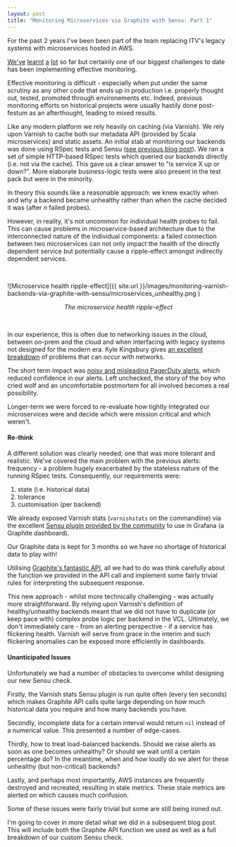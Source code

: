 ```yaml
---
layout: post
title: "Monitoring Microservices via Graphite with Sensu: Part 1"
---
```


For the past 2 years I've been been part of the team replacing ITV's legacy systems with microservices hosted in AWS.

[We've](https://vimeo.com/101280407)
 [learnt](https://speakerdeck.com/caoilte/domain-service-aggregators)
 [a](https://speakerdeck.com/stefanco/centos-in-a-deployment-pipeline-continuous-delivery-at-itv)
 [lot](http://www.infoq.com/presentations/itv-kanban-process?utm_campaign=infoq_content&utm_source=infoq&utm_medium=feed&utm_term=global)
 so far but certainly one of our biggest challenges to date has been implementing effective monitoring.

Effective monitoring is difficult - especially when put under the same scrutiny as any other code that ends up in
 production i.e. properly thought out, tested, promoted through environements etc. Indeed, previous monitoring efforts
 on historical projects were usually hastily done post-festum as an afterthought, leading to mixed results.

Like any modern platform we rely heavily on caching (via Varnish). We rely upon Varnish to cache both our metadata API
 (provided by Scala microservices) and static assets. An initial stab at monitoring our backends was done using RSpec
 tests and Sensu
 ([see previous blog post](http://localhost:4000/2014/12/08/infrastructure-testing-with-sensu-and-rspec/)).
 We ran a set of simple HTTP-based RSpec tests which queried our backends directly (i.e. not via the cache). This gave
 us a clear answer to "is service X up or down?". More elaborate business-logic tests were also present in the test
 pack but were in the minority.

In theory this sounds like a reasonable approach: we knew exactly when and why a backend became unhealthy rather than
 when the cache decided it was (after _n_ failed probes).

However, in reality, it's not uncommon for individual health probes to fail. This can cause problems in
 microservice-based architecture due to the interconnected nature of the individual components: a failed connection
 between two microservices can not only impact the health of the directly dependent service but potentially cause a
 ripple-effect amongst indirectly dependent services.

&nbsp;

  ![Microservice health ripple-effect]({{ site.url }}/images/monitoring-varnish-backends-via-graphite-with-sensu/microservices_unhealthy.png )
  <center><em>The microservice health ripple-effect</em></center>

&nbsp;

In our experience, this is often due to networking issues in the cloud, between on-prem and the cloud and when
 interfacing with legacy systems not designed for the modern era. Kyle Kingsbury gives
 [an excellent breakdown](https://aphyr.com/posts/288-the-network-is-reliable) of problems that can occur with networks.

The short term impact was
 [noisy and misleading PagerDuty alerts](http://blog.pagerduty.com/2014/03/stop-monitoring-alert-noise/), which
 reduced confidence in our alerts. Left unchecked, the story of the boy who cried wolf and an uncomfortable postmortem
 for all involved becomes a real possibility.

Longer-term we were forced to re-evaluate how tightly integrated our microservices were and decide which were mission
 critical and which weren't.

#### Re-think

A different solution was clearly needed; one that was more tolerant and realistic. We've covered the main problem with
 the previous alerts: frequency - a problem hugely exacerbated by the stateless nature of the running RSpec tests.
 Consequently, our requirements were:

  1. state (i.e. historical data)
  2. tolerance
  3. customisation (per backend)

We already exposed Varnish stats (`varnishstats` on the commandline) via the excellent
 [Sensu plugin provided by the community](https://github.com/sensu/sensu-community-plugins/blob/master/plugins/varnish/varnish-metrics.rb)
 to use in Grafana (a Graphite dashboard).

Our Graphite data is kept for 3 months so we have no shortage of historical data to play with!

Utilising [Graphite's fantastic API](http://graphite.readthedocs.org/en/latest/render_api.html), all we had to do was
 think carefully about the function we provided in the API call and implement some fairly trivial rules for interpreting
 the subsequent response.

This new approach - whilst more technically challenging - was actually more straightforward. By relying upon Varnish's
 definition of healthy/unhealthy backends meant that we did not have to duplicate (or keep pace with) complex probe
 logic per backend in the VCL. Ultimately, we don't immediately care - from an alerting perspective - if a service has
 flickering health. Varnish will serve from grace in the interim and such flickering anomalies can be exposed more
 efficiently in dashboards.

#### Unanticipated Issues

Unfortunately we had a number of obstacles to overcome whilst designing our new Sensu check.

Firstly, the Varnish stats Sensu plugin is run quite often (every ten seconds) which makes Graphite API calls
 quite large depending on how much historical data you require and how many backends you have.

Secondly, incomplete data for a certain interval would return `nil` instead of a numerical value. This presented a
 number of edge-cases.

Thirdly, how to treat load-balanced backends. Should we raise alerts as soon as one becomes unhealthy? Or should we wait
 until a certain percentage do? In the meantime, when and how loudly do we alert for these unhealthy (but non-critical)
 backends?

Lastly, and perhaps most importantly, AWS instances are frequently destroyed and recreated, resulting in stale metrics.
 These stale metrics are alerted on which causes much confusion.

Some of these issues were fairly trivial but some are still being ironed out.

I'm going to cover in more detail what we did in a subsequent blog post. This will include both the Graphite API
 function we used as well as a full breakdown of our custom Sensu check.
